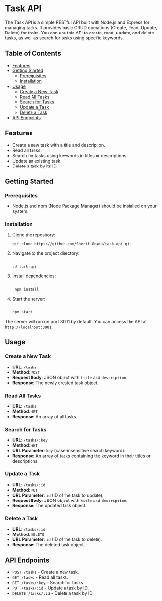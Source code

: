
# Task API

The Task API is a simple RESTful API built with Node.js and Express for managing tasks. It provides basic CRUD operations (Create, Read, Update, Delete) for tasks. You can use this API to create, read, update, and delete tasks, as well as search for tasks using specific keywords.

## Table of Contents

- [Features](#features)
- [Getting Started](#getting-started)
  - [Prerequisites](#prerequisites)
  - [Installation](#installation)
- [Usage](#usage)
  - [Create a New Task](#create-a-new-task)
  - [Read All Tasks](#read-all-tasks)
  - [Search for Tasks](#search-for-tasks)
  - [Update a Task](#update-a-task)
  - [Delete a Task](#delete-a-task)
- [API Endpoints](#api-endpoints)

## Features

- Create a new task with a title and description.
- Read all tasks.
- Search for tasks using keywords in titles or descriptions.
- Update an existing task.
- Delete a task by its ID.

## Getting Started

### Prerequisites

- Node.js and npm (Node Package Manager) should be installed on your system.

### Installation

1. Clone the repository:

   ```bash
   git clone https://github.com/Sherif-Gouda/task-api.git


2.  Navigate to the project directory:
    
    ```bash
    
    cd task-api
    
3.  Install dependencies:
    
    ```bash
    
	 npm install
    
4.  Start the server:
    
    ```bash
    
    npm start 
    

The server will run on port 3001 by default. You can access the API at `http://localhost:3001`.

## Usage

### Create a New Task

-   **URL**: `/tasks`
-   **Method**: `POST`
-   **Request Body**: JSON object with `title` and `description`.
-   **Response**: The newly created task object.

### Read All Tasks

-   **URL**: `/tasks`
-   **Method**: `GET`
-   **Response**: An array of all tasks.

### Search for Tasks

-   **URL**: `/tasks/:key`
-   **Method**: `GET`
-   **URL Parameter**: `key` (case-insensitive search keyword).
-   **Response**: An array of tasks containing the keyword in their titles or descriptions.

### Update a Task

-   **URL**: `/tasks/:id`
-   **Method**: `PUT`
-   **URL Parameter**: `id` (ID of the task to update).
-   **Request Body**: JSON object with `title` and `description`.
-   **Response**: The updated task object.

### Delete a Task

-   **URL**: `/tasks/:id`
-   **Method**: `DELETE`
-   **URL Parameter**: `id` (ID of the task to delete).
-   **Response**: The deleted task object.

## API Endpoints

-   `POST /tasks` - Create a new task.
-   `GET /tasks` - Read all tasks.
-   `GET /tasks/:key` - Search for tasks.
-   `PUT /tasks/:id` - Update a task by ID.
-   `DELETE /tasks/:id` - Delete a task by ID.
